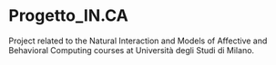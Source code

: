 # Progetto_IN.CA
Project related to the Natural Interaction and Models of Affective and Behavioral Computing courses at Università degli Studi di Milano.

